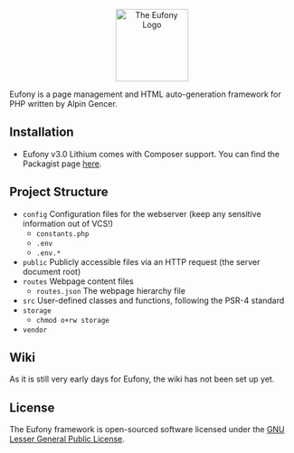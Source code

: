 <p align="center">
    <img alt="The Eufony Logo" width="128" src="https://raw.githubusercontent.com/eufony/eufony/master/Eufony.svg">
</p>

Eufony is a page management and HTML auto-generation framework for PHP written by Alpin Gencer.

## Installation

* Eufony v3.0 Lithium comes with Composer support. You can find the Packagist
  page [here](https://packagist.org/packages/eufony/eufony).

## Project Structure

* `config` Configuration files for the webserver (keep any sensitive information out of VCS!)
    * `constants.php`
    * `.env`
    * `.env.*`
* `public` Publicly accessible files via an HTTP request (the server document root)
* `routes` Webpage content files
    * `routes.json` The webpage hierarchy file
* `src` User-defined classes and functions, following the PSR-4 standard
* `storage`
    * `chmod o+rw storage`
* `vendor`

## Wiki

As it is still very early days for Eufony, the wiki has not been set up yet.

## License

The Eufony framework is open-sourced software licensed under the [GNU Lesser General Public License](LICENSE.md).
